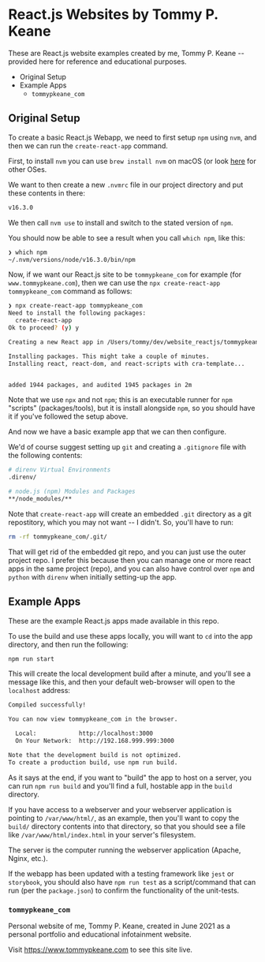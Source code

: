 # React.js Websites by Tommy P. Keane

These are React.js website examples created by me, Tommy P. Keane -- provided here for reference and educational purposes.

<!-- MarkdownTOC -->

- Original Setup
- Example Apps
  - `tommypkeane_com`

<!-- /MarkdownTOC -->

## Original Setup

To create a basic React.js Webapp, we need to first setup `npm` using `nvm`, and then we can run the `create-react-app` command.

First, to install `nvm` you can use `brew install nvm` on macOS (or look [here](https://github.com/nvm-sh/nvm) for other OSes.

We want to then create a  new `.nvmrc` file in our project directory and put these contents in there:

```bash
v16.3.0
```

We then call `nvm use` to install and switch to the stated version of `npm`.

You should now be able to see a result when you call `which npm`, like this:

```bash
❯ which npm
~/.nvm/versions/node/v16.3.0/bin/npm
```

Now, if we want our React.js site to be `tommypkeane_com` for example (for `www.tommypkeane.com`), then we can use the `npx create-react-app tommypkeane_com` command as follows:

```bash
❯ npx create-react-app tommypkeane_com
Need to install the following packages:
  create-react-app
Ok to proceed? (y) y

Creating a new React app in /Users/tommy/dev/website_reactjs/tommypkeane_com.

Installing packages. This might take a couple of minutes.
Installing react, react-dom, and react-scripts with cra-template...


added 1944 packages, and audited 1945 packages in 2m
```

Note that we use `npx` and not `npm`; this is an executable runner for `npm` "scripts" (packages/tools), but it is install alongside `npm`, so you should have it if you've followed the setup above.

And now we have a basic example app that we can then configure.

We'd of course suggest setting up `git` and creating a  `.gitignore` file with the following contents:

```bash
# direnv Virtual Environments
.direnv/

# node.js (npm) Modules and Packages
**/node_modules/**
```

Note that `create-react-app` will create an embedded `.git` directory as a git repostitory, which you may not want -- I didn't. So, you'll have to run:

```bash
rm -rf tommypkeane_com/.git/
```

That will get rid of the embedded git repo, and you can just use the outer project repo. I prefer this because then you can manage one or more react apps in the same project (repo), and you can also have control over `npm` and `python` with `direnv` when initially setting-up the app.

## Example Apps

These are the example React.js apps made available in this repo.

To use the build and use these apps locally, you will want to `cd` into the app directory, and then run the following:

```bash
npm run start
```

This will create the local development build after a minute, and you'll see a message like this, and then your default web-browser will open to the `localhost` address:

```bash
Compiled successfully!

You can now view tommypkeane_com in the browser.

  Local:            http://localhost:3000
  On Your Network:  http://192.168.999.999:3000

Note that the development build is not optimized.
To create a production build, use npm run build.
```

As it says at the end, if you want to "build" the app to host on a server, you can run `npm run build` and you'll find a full, hostable app in the `build` directory.

If you have access to a webserver and your webserver application is pointing to `/var/www/html/`, as an example, then you'll want to copy the `build/` directory contents into that directory, so that you should see a file like `/var/www/html/index.html` in your server's filesystem.

The server is the computer running the webserver application (Apache, Nginx, etc.).

If the webapp has been updated with a testing framework like `jest` or `storybook`, you should also have `npm run test` as a script/command that can run (per the `package.json`) to confirm the functionality of the unit-tests.

### `tommypkeane_com`

Personal website of me, Tommy P. Keane, created in June 2021 as a personal portfolio and educational infotainment website.

Visit https://www.tommypkeane.com to see this site live.
